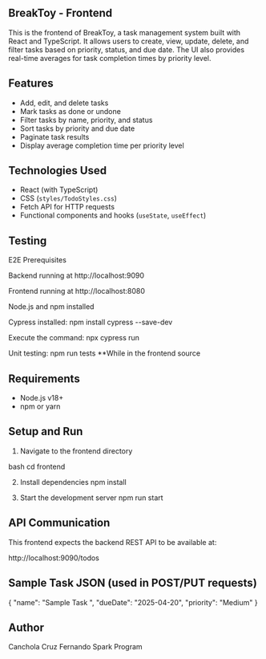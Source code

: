 ## BreakToy - Frontend

This is the frontend of BreakToy, a task management system built with React and TypeScript. It allows users to create, view, update, delete, and filter tasks based on priority, status, and due date. The UI also provides real-time averages for task completion times by priority level.

## Features

- Add, edit, and delete tasks
- Mark tasks as done or undone
- Filter tasks by name, priority, and status
- Sort tasks by priority and due date
- Paginate task results
- Display average completion time per priority level


## Technologies Used

- React (with TypeScript)
- CSS (`styles/TodoStyles.css`)
- Fetch API for HTTP requests
- Functional components and hooks (`useState`, `useEffect`)

## Testing

E2E Prerequisites

Backend running at http://localhost:9090

Frontend running at http://localhost:8080

Node.js and npm installed

Cypress installed: npm install cypress --save-dev

Execute the command: npx cypress run

Unit testing: npm run tests
**While in the frontend source


## Requirements

- Node.js v18+
- npm or yarn

## Setup and Run

1. Navigate to the frontend directory

bash
cd frontend

2. Install dependencies
npm install

3.  Start the development server
npm run start

## API Communication

This frontend expects the backend REST API to be available at:

http://localhost:9090/todos

## Sample Task JSON (used in POST/PUT requests)
{
  "name": "Sample Task ",
  "dueDate": "2025-04-20",
  "priority": "Medium"
}

## Author
Canchola Cruz Fernando
Spark Program
